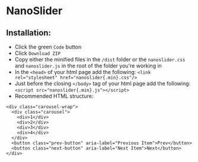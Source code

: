 # NanoSlider

## Installation:
- Click the green `Code` button
- Click `Download ZIP`
- Copy either the minified files in the `/dist` folder or the `nanoslider.css` and `nanoslider.js` in the root of the folder you're working in
- In the `<head>` of your html page add the following: `<link rel="stylesheet" href="nanoslider{.min}.css"/>`
- Just before the closing `</body>` tag of your html page add the following: `<script src="nanoslider{.min}.js"></script>`
- Recommended HTML structure:
```
<div class="carousel-wrap">
  <div class="carousel">
    <div>1</div>
    <div>2</div>
    <div>3</div>
    <div>4</div>
  </div>
  <button class="prev-button" aria-label="Previous Item">Prev</button>
  <button class="next-button" aria-label="Next Item">Next</button>
</div>
```
